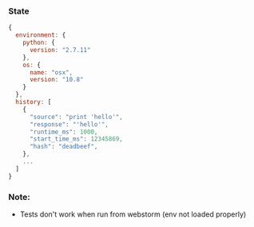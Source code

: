 ### State
 
```javascript
{
  environment: {
    python: {
      version: "2.7.11"
    },
    os: {
      name: "osx",
      version: "10.8"
    }
  },
  history: [
    {
      "source": "print 'hello'",
      "response": "'hello'",
      "runtime_ms": 1000,
      "start_time_ms": 12345869,
      "hash": "deadbeef",
    },
    ...
  ]
}
```
 
 ### Note: 
 
 - Tests don't work when run from webstorm (env not loaded properly)